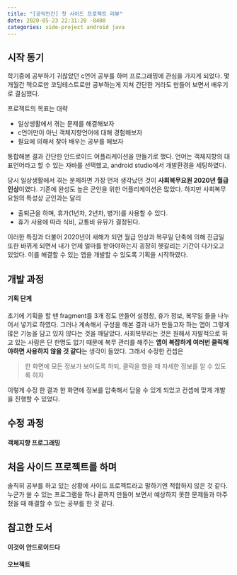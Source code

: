 ```yaml
---
title: "[공익인간] 첫 사이드 프로젝트 리뷰"
date: 2020-05-23 22:31:28 -0400
categories: side-project android java
---
```


## 시작 동기

학기중에 공부하기 귀찮았던 c언어 공부를 하며 프로그래밍에 관심을 가지게 되었다.
몇 개월간 책으로만 코딩테스트로만 공부하는게 지쳐 간단한 거라도 만들어 보면서 배우기로 결심했다.

프로젝트의 목표는 대략

- 일상생활에서 겪는 문제를 해결해보자
- c언어만이 아닌 객체지향언어에 대해 경험해보자
- 필요에 의해서 찾아 배우는 공부를 해보자

통합해본 결과 간단한 안드로이드 어플리케이션을 만들기로 했다.
언어는 객체지향의 대표언어라고 할 수 있는 자바를 선택했고, android studio에서 개발환경을 세팅하였다.

당시 일상생활에서 겪는 문제하면 가장 먼저 생각났던 것이 **사회복무요원 2020년 월급 인상**이였다.
기존에 완성도 높은 군인을 위한 어플리케이션은 많았다. 하지만 사회복무요원의 특성상 군인과는 달리

- 출퇴근을 하며, 휴가(1년차, 2년차, 병가)를 사용할 수 있다.
- 휴가 사용에 따라 식비, 교통비 유뮤가 결정된다.

이러한 특징과 더불어 2020년이 새해가 되면 월급 인상과 복무일 단축에 의해 진급일 또한 바뀌게 되면서 내가 언제 얼마를 받아야하는지 굉장히 헷갈리는 기간이 다가오고 있었다. 이를 해결할 수 있는 앱을 개발할 수 있도록 기획을 시작하였다.

## 개발 과정

#### 기획 단계

초기에 기획을 할 땐 fragment를 3개 정도 만들어 설정창, 휴가 정보, 복무일 들을 나누어서 넣기로 하였다.
그러나 계속해서 구성을 해본 결과 내가 만들고자 하는 앱이 그렇게 많은 기능을 담고 있지 않다는 것을 깨달았다.
사회복무라는 것은 원해서 자발적으로 하고 있는 사람은 단 한명도 없기 때문에 복무 관리를 해주는 **앱이 복잡하게 여러번 클릭해야하면
사용하지 않을 것 같다**는 생각이 들었다. 그래서 수정한 컨셉은

> 한 화면에 모든 정보가 보이도록 하되, 클릭을 했을 때 자세한 정보를 알 수 있도록 하자

이렇게 수정 한 결과 한 화면에 정보를 압축해서 담을 수 있게 되었고 컨셉에 맞게 개발을 진행할 수 있었다.

## 수정 과정

#### 객체지향 프로그래밍

## 처음 사이드 프로젝트를 하며

솔직히 공부를 하고 있는 상황에 사이드 프로젝트라고 말하기엔 적합하지 않은 것 같다.
누군가 쓸 수 있는 프로그램을 하나 끝까지 만들어 보면서 예상하지 못한 문제들과 마주쳤을 때 해결할 수 있는 공부를 한 것 같다.

## 참고한 도서

#### 이것이 안드로이드다

#### 오브젝트
